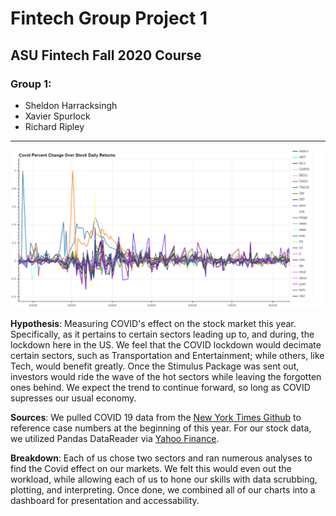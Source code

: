 # Fintech Group Project 1
## ASU Fintech Fall 2020 Course
### Group 1:
 * Sheldon Harracksingh
 * Xavier Spurlock
 * Richard Ripley
 ---

![Covid rise over stock market daily returns](Images/Covid_plot.png)

**Hypothesis**: Measuring COVID's effect on the stock market this year. Specifically, as it pertains to certain sectors leading up to, and during, the lockdown here in the US. We feel that the COVID lockdown would decimate certain sectors, such as Transportation and Entertainment; while others, like Tech, would benefit greatly. Once the Stimulus Package was sent out, investors would ride the wave of the hot sectors while leaving the forgotten ones behind. We expect the trend to continue forward, so long as COVID supresses our usual economy. 
 
 **Sources**: We pulled COVID 19 data from the [New York Times Github](https://github.com/nytimes/covid-19-data/blob/master/us.csv) to reference case numbers at the beginning of this year. For our stock data, we utilized Pandas DataReader via [Yahoo Finance](https://finance.yahoo.com). 
 
**Breakdown**: Each of us chose two sectors and ran numerous analyses to find the Covid effect on our markets. We felt this would even out the workload, while allowing each of us to hone our skills with data scrubbing, plotting, and interpreting. Once done, we combined all of our charts into a dashboard for presentation and accessability.  